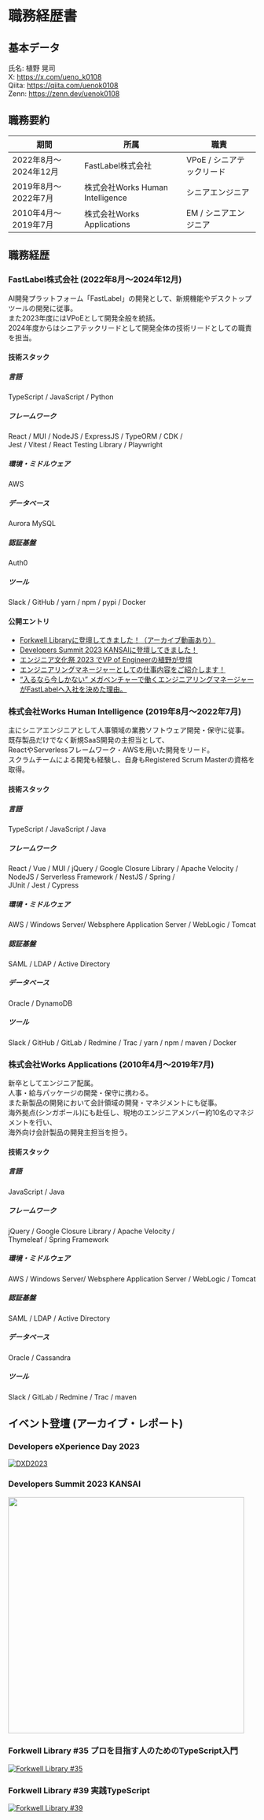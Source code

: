 # 職務経歴書

## 基本データ
氏名: 植野 晃司  
X: https://x.com/ueno_k0108  
Qiita: https://qiita.com/uenok0108  
Zenn: https://zenn.dev/uenok0108  

## 職務要約
|期間|所属|職責|
|----|----|----|
|2022年8月〜2024年12月|FastLabel株式会社|VPoE / シニアテックリード|
|2019年8月〜2022年7月|株式会社Works Human Intelligence|シニアエンジニア|
|2010年4月〜2019年7月|株式会社Works Applications|EM / シニアエンジニア|

## 職務経歴
### FastLabel株式会社 (2022年8月〜2024年12月)
AI開発プラットフォーム「FastLabel」の開発として、新規機能やデスクトップツールの開発に従事。  
また2023年度にはVPoEとして開発全般を統括。  
2024年度からはシニアテックリードとして開発全体の技術リードとしての職責を担当。  

#### 技術スタック
##### 言語
TypeScript / JavaScript / Python
##### フレームワーク
React / MUI / NodeJS / ExpressJS / TypeORM / CDK /  
Jest / Vitest / React Testing Library / Playwright 
##### 環境・ミドルウェア
AWS
##### データベース
Aurora MySQL
##### 認証基盤
Auth0
##### ツール
Slack / GitHub / yarn / npm / pypi / Docker

#### 公開エントリ
- [Forkwell Libraryに登壇してきました！（アーカイブ動画あり）](https://note.com/fastlabel/n/n23bbfd0e118a)
- [Developers Summit 2023 KANSAIに登壇してきました！](https://note.com/fastlabel/n/n48e1d9ce07e3)
- [エンジニア文化祭 2023 でVP of Engineerの植野が登壇](https://note.com/fastlabel/n/n8b76de9b3551)
- [エンジニアリングマネージャーとしての仕事内容をご紹介します！](https://note.com/fastlabel/n/nb6395f4071f5)
- [“入るなら今しかない” メガベンチャーで働くエンジニアリングマネージャーがFastLabelへ入社を決めた理由。](https://note.com/fastlabel/n/nfe6629f79fa4)
### 株式会社Works Human Intelligence (2019年8月〜2022年7月)
主にシニアエンジニアとして人事領域の業務ソフトウェア開発・保守に従事。  
既存製品だけでなく新規SaaS開発の主担当として、  
ReactやServerlessフレームワーク・AWSを用いた開発をリード。  
スクラムチームによる開発も経験し、自身もRegistered Scrum Masterの資格を取得。  

#### 技術スタック
##### 言語
TypeScript / JavaScript / Java 
##### フレームワーク
React / Vue / MUI / jQuery / Google Closure Library / Apache Velocity /  
NodeJS / Serverless Framework / NestJS / Spring /  
JUnit / Jest / Cypress 
##### 環境・ミドルウェア
AWS / Windows Server/ Websphere Application Server / WebLogic / Tomcat
##### 認証基盤
SAML / LDAP / Active Directory
##### データベース
Oracle / DynamoDB
##### ツール
Slack / GitHub / GitLab / Redmine / Trac / yarn / npm / maven / Docker 

### 株式会社Works Applications (2010年4月〜2019年7月)
新卒としてエンジニア配属。  
人事・給与パッケージの開発・保守に携わる。  
また新製品の開発において会計領域の開発・マネジメントにも従事。  
海外拠点(シンガポール)にも赴任し、現地のエンジニアメンバー約10名のマネジメントを行い、  
海外向け会計製品の開発主担当を担う。  

#### 技術スタック
##### 言語
JavaScript / Java 
##### フレームワーク
jQuery / Google Closure Library / Apache Velocity /   
Thymeleaf / Spring Framework
##### 環境・ミドルウェア
AWS / Windows Server/ Websphere Application Server / WebLogic / Tomcat
##### 認証基盤
SAML / LDAP / Active Directory
##### データベース
Oracle / Cassandra
##### ツール
Slack / GitLab / Redmine / Trac / maven 

## イベント登壇 (アーカイブ・レポート)
### Developers eXperience Day 2023 
[![DXD2023](http://img.youtube.com/vi/JLJl9_-q20s/0.jpg)](https://www.youtube.com/watch?v=JLJl9_-q20s)
### Developers Summit 2023 KANSAI
[<img src="https://cz-cdn.shoeisha.jp/static/images/article/18405/18405_ogp.jpg" width= "480px" >](https://codezine.jp/article/detail/18405)
### Forkwell Library #35 プロを目指す人のためのTypeScript入門
[![Forkwell Library #35](http://img.youtube.com/vi/yoTI_1t7VAM/0.jpg)](https://www.youtube.com/watch?v=yoTI_1t7VAM)
### Forkwell Library #39 実践TypeScript
[![Forkwell Library #39](http://img.youtube.com/vi/s44jk8Mdc9s/0.jpg)](https://www.youtube.com/watch?v=s44jk8Mdc9s)
